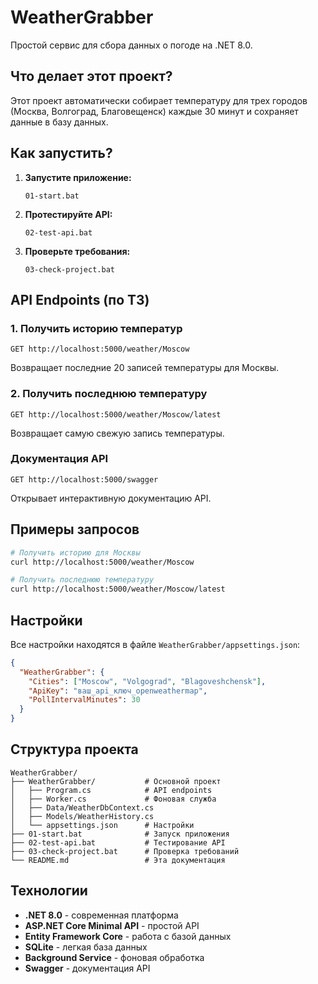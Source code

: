# WeatherGrabber

Простой сервис для сбора данных о погоде на .NET 8.0.

## Что делает этот проект?

Этот проект автоматически собирает температуру для трех городов (Москва, Волгоград, Благовещенск) каждые 30 минут и сохраняет данные в базу данных.

## Как запустить?

1. **Запустите приложение:**
   ```
   01-start.bat
   ```

2. **Протестируйте API:**
   ```
   02-test-api.bat
   ```

3. **Проверьте требования:**
   ```
   03-check-project.bat
   ```

## API Endpoints (по ТЗ)

### 1. Получить историю температур
```
GET http://localhost:5000/weather/Moscow
```
Возвращает последние 20 записей температуры для Москвы.

### 2. Получить последнюю температуру
```
GET http://localhost:5000/weather/Moscow/latest
```
Возвращает самую свежую запись температуры.

### Документация API
```
GET http://localhost:5000/swagger
```
Открывает интерактивную документацию API.

## Примеры запросов

```bash
# Получить историю для Москвы
curl http://localhost:5000/weather/Moscow

# Получить последнюю температуру
curl http://localhost:5000/weather/Moscow/latest
```

## Настройки

Все настройки находятся в файле `WeatherGrabber/appsettings.json`:

```json
{
  "WeatherGrabber": {
    "Cities": ["Moscow", "Volgograd", "Blagoveshchensk"],
    "ApiKey": "ваш_api_ключ_openweathermap",
    "PollIntervalMinutes": 30
  }
}
```

## Структура проекта

```
WeatherGrabber/
├── WeatherGrabber/           # Основной проект
│   ├── Program.cs            # API endpoints
│   ├── Worker.cs             # Фоновая служба
│   ├── Data/WeatherDbContext.cs
│   ├── Models/WeatherHistory.cs
│   └── appsettings.json      # Настройки
├── 01-start.bat              # Запуск приложения
├── 02-test-api.bat           # Тестирование API
├── 03-check-project.bat      # Проверка требований
└── README.md                 # Эта документация
```

## Технологии

- **.NET 8.0** - современная платформа
- **ASP.NET Core Minimal API** - простой API
- **Entity Framework Core** - работа с базой данных
- **SQLite** - легкая база данных
- **Background Service** - фоновая обработка
- **Swagger** - документация API

